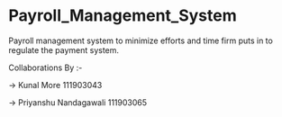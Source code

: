 # Payroll_Management_System
Payroll management system to minimize efforts and time firm puts in to regulate the payment system.

Collaborations By :- 


  -> Kunal More             111903043
  
  -> Priyanshu Nandagawali  111903065

